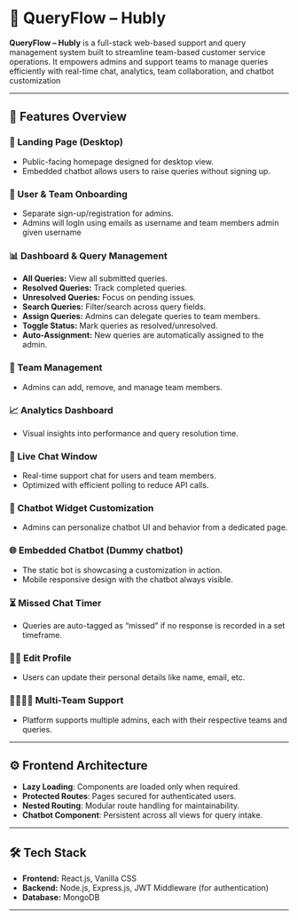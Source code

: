 # 🧾 QueryFlow – Hubly

**QueryFlow – Hubly** is a full-stack web-based support and query management system built to streamline team-based customer service operations. It empowers admins and support teams to manage queries efficiently with real-time chat, analytics, team collaboration, and chatbot customization 

---

## 📌 Features Overview

### 🚪 Landing Page (Desktop)
- Public-facing homepage designed for desktop view.
- Embedded chatbot allows users to raise queries without signing up.

### 📝 User & Team Onboarding
- Separate sign-up/registration for admins.
- Admins will logIn using emails as username and team members admin given username

### 📊 Dashboard & Query Management
- **All Queries:** View all submitted queries.
- **Resolved Queries:** Track completed queries.
- **Unresolved Queries:** Focus on pending issues.
- **Search Queries:** Filter/search across query fields.
- **Assign Queries:** Admins can delegate queries to team members.
- **Toggle Status:** Mark queries as resolved/unresolved.
- **Auto-Assignment:** New queries are automatically assigned to the admin.

### 👥 Team Management
- Admins can add, remove, and manage team members.

### 📈 Analytics Dashboard
- Visual insights into performance and query resolution time.

### 💬 Live Chat Window
- Real-time support chat for users and team members.
- Optimized with efficient polling to reduce API calls.

### 🤖 Chatbot Widget Customization
- Admins can personalize chatbot UI and behavior from a dedicated page.

### 🌐 Embedded Chatbot (Dummy chatbot)
- The static bot is showcasing a customization in action.
- Mobile responsive design with the chatbot always visible.

### ⏳ Missed Chat Timer
- Queries are auto-tagged as “missed” if no response is recorded in a set timeframe.

### 🧑‍💼 Edit Profile
- Users can update their personal details like name, email, etc.

### 👨‍👩‍👧‍👦 Multi-Team Support
- Platform supports multiple admins, each with their respective teams and queries.

---

## ⚙️ Frontend Architecture

- **Lazy Loading**: Components are loaded only when required.
- **Protected Routes**: Pages secured for authenticated users.
- **Nested Routing**: Modular route handling for maintainability.
- **Chatbot Component**: Persistent across all views for query intake.

---

## 🛠 Tech Stack

- **Frontend:** React.js, Vanilla CSS  
- **Backend:** Node.js, Express.js, JWT Middleware (for authentication)  
- **Database:** MongoDB

---


